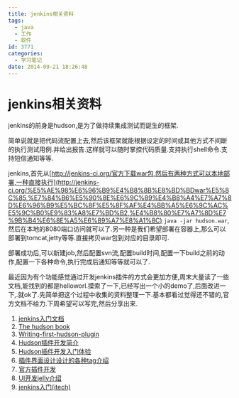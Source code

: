 ```yaml
---
title: jenkins相关资料
tags:
  - java
  - 工作
  - 软件
id: 3771
categories:
  - 学习笔记
date: 2014-09-21 18:26:48
---
```


# jenkins相关资料

jenkins的前身是hudson,是为了做持续集成测试而诞生的框架.

简单说就是把代码流配置上去,然后该框架就能根据设定的时间或其他方式不间断的执行测试用例.并给出报告.这样就可以随时掌控代码质量.支持执行shell命令.支持短信通知等等.

jenkins,首先从[http://jenkins-ci.org/官方下载war包,然后有两种方式可以本地部署,一种直接执行](http://jenkins-ci.org/%E5%AE%98%E6%96%B9%E4%B8%8B%E8%BD%BDwar%E5%8C%85,%E7%84%B6%E5%90%8E%E6%9C%89%E4%B8%A4%E7%A7%8D%E6%96%B9%E5%BC%8F%E5%8F%AF%E4%BB%A5%E6%9C%AC%E5%9C%B0%E9%83%A8%E7%BD%B2,%E4%B8%80%E7%A7%8D%E7%9B%B4%E6%8E%A5%E6%89%A7%E8%A1%8C)
`java -jar hudson.war`,然后在本地的8080端口访问就可以了.另一种是我们希望部署在容器上,那么可以部署到tomcat,jetty等等.直接拷贝war包到对应的目录即可.

部署成功后,可以新建job,然后配置svn流,配置build时间,配置一下build之前的动作,配置一下各种命令,执行完成后通知等等就可以了.

最近因为有个功能感觉通过开发jenkins插件的方式会更加方便,周末大量读了一些文档,能找到的都是helloworl.摸索了一下,已经写出一个小的demo了,后面改进一下,.就ok了.先简单把这个过程中收集的资料整理一下.基本都看过觉得还不错的,官方文档不给力.下周希望可以写完,然后分享出来.

1.  [jenkins入门文档](http://pan.baidu.com/s/1wBp06)
2.  [The hudson book](http://pan.baidu.com/s/1pJySAMn)
3.  [Writing-first-hudson-plugin](http://pan.baidu.com/s/1bn8e5sj)
4.  [Hudson插件开发简介](http://blog.csdn.net/littleatp2008/article/details/7001793)
5.  [Hudson插件开发入门体验 ](http://blog.csdn.net/yzhou86/article/details/6874144)
6.  [插件界面设计设计的各种tag介绍](https://jenkins-ci.org/maven-site/jenkins-core/jelly-taglib-ref.html)
7.  [官方插件开发](https://wiki.jenkins-ci.org/display/JENKINS/Plugin+tutorial#Plugintutorial-CreatingaNewPlugin)
8.  [UI开发jelly介绍](https://wiki.jenkins-ci.org/display/JENKINS/Basic+guide+to+Jelly+usage+in+Jenkins)
9.  [jenkins入门(itech)](http://pan.baidu.com/s/1qWuNags)
